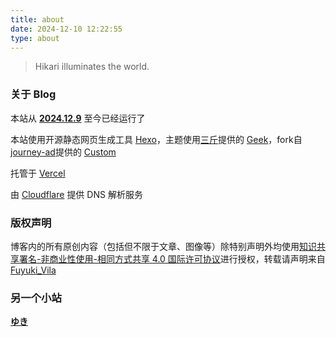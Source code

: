 ```yaml
---
title: about
date: 2024-12-10 12:22:55
type: about
---
```


> Hikari illuminates the world.

### **关于 Blog**

本站从 [**2024.12.9**](https://time.is/zh/) 至今已经运行了 <span id="htmer_time" style="color: #90CAF9; font-weight: bold;"></span>

本站使用开源静态网页生成工具 [Hexo](https://hexo.io/)，主题使用[三斤](https://geek.lc/)提供的 [Geek](https://github.com/sanjinhub/hexo-theme-geek)，fork自[journey-ad](https://nocilol.me/)提供的 [Custom](https://github.com/journey-ad/hexo-theme-geek)

托管于 [Vercel](https://vercel.com/)

由 [Cloudflare](https://www.cloudflare.com/) 提供 DNS 解析服务

### **版权声明**

博客内的所有原创内容（包括但不限于文章、图像等）除特别声明外均使用[知识共享署名-非商业性使用-相同方式共享 4.0 国际许可协议](https://creativecommons.org/licenses/by-nc-sa/4.0/legalcode.zh-hans)进行授权，转载请声明来自 [Fuyuki_Vila](https://hikari.fuyuki.fun/)

### **另一个小站**

[**ゆき**](https://yuki.fuyuki.fun/)

<script>
function secondToDate(second) {
     if (!second) {
         return 0;
     }
     var time = new Array(0, 0, 0, 0, 0);
     if (second >= 365 * 24 * 3600) {
        time[0] = parseInt(second / (365 * 24 * 3600));
        second %= 365 * 24 * 3600;
    }
    if (second >= 24 * 3600) {
        time[1] = parseInt(second / (24 * 3600));
        second %= 24 * 3600;
    }
    if (second >= 3600) {
        time[2] = parseInt(second / 3600);
        second %= 3600;
    }
    if (second >= 60) {
        time[3] = parseInt(second / 60);
        second %= 60;
    }
    if (second > 0) {
        time[4] = second;
    }
    return time;
};
function setTime() {
         // 博客创建时间秒数，时间格式中，月比较特殊，是从0开始的，所以想要显示5月，得写4才行，如下
         var create_time = Math.round(new Date(Date.UTC(2024, 11, 9, 0, 0, 0)).getTime() / 1000);// 当前时间秒数,增加时区的差异
         var timestamp = Math.round((new Date().getTime() + 8 * 60 * 60 * 1000) / 1000);
         currentTime = secondToDate((timestamp - create_time));
         if (currentTime[0]==0){
         	currentTimeHtml = currentTime[1] + '天'+ currentTime[2] + '时' + currentTime[3] + '分' + currentTime[4] + '秒';
         }else{
         	currentTimeHtml = currentTime[0] + '年' + currentTime[1] + '天' + currentTime[2] + '时' + currentTime[3] + '分' + currentTime[4] + '秒';
         }
		 // 兼容pjax，当htmer_time存在时输出，否则清空计时器
		 if (document.getElementById("htmer_time")){
			 document.getElementById("htmer_time").innerHTML = currentTimeHtml;
		 }else{
		 	 clearInterval(timer);
		 }
}
var timer = setInterval(setTime, 1000);
</script>